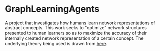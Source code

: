 # GraphLearningAgents

A project that investigates how humans learn network representations of abstract concepts. This work seeks to "optimize" network structures presented to human learners so as to maximize
the accuracy of their internally created network representation of a certain concept. The underlying theory being used is drawn from [here](https://arxiv.org/abs/1906.00926).
